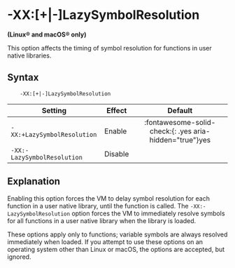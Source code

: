 <!--
* Copyright (c) 2017, 2025 IBM Corp. and others
*
* This program and the accompanying materials are made
* available under the terms of the Eclipse Public License 2.0
* which accompanies this distribution and is available at
* https://www.eclipse.org/legal/epl-2.0/ or the Apache
* License, Version 2.0 which accompanies this distribution and
* is available at https://www.apache.org/licenses/LICENSE-2.0.
*
* This Source Code may also be made available under the
* following Secondary Licenses when the conditions for such
* availability set forth in the Eclipse Public License, v. 2.0
* are satisfied: GNU General Public License, version 2 with
* the GNU Classpath Exception [1] and GNU General Public
* License, version 2 with the OpenJDK Assembly Exception [2].
*
* [1] https://www.gnu.org/software/classpath/license.html
* [2] https://openjdk.org/legal/assembly-exception.html
*
* SPDX-License-Identifier: EPL-2.0 OR Apache-2.0 OR GPL-2.0-only WITH Classpath-exception-2.0 OR GPL-2.0-only WITH OpenJDK-assembly-exception-1.0
-->

# -XX:\[+|-\]LazySymbolResolution

**(Linux&reg; and macOS&reg; only)**

This option affects the timing of symbol resolution for functions in user native libraries.

## Syntax

        -XX:[+|-]LazySymbolResolution

| Setting                     | Effect  | Default                                                                            |
|-----------------------------|---------|:----------------------------------------------------------------------------------:|
| `-XX:+LazySymbolResolution` | Enable  | :fontawesome-solid-check:{: .yes aria-hidden="true"}<span class="sr-only">yes</span> |
| `-XX:-LazySymbolResolution` | Disable |                                                                                    |

## Explanation

Enabling this option forces the VM to delay symbol resolution for each function in a user native library, until the function is called.
The `-XX:-LazySymbolResolution` option forces the VM to immediately resolve symbols for all functions in a user native library when the library is loaded.

These options apply only to functions; variable symbols are always resolved immediately when loaded. If you attempt to use these options on an operating system other than Linux or macOS, the options are accepted, but ignored.



<!-- ==== END OF TOPIC ==== xxlazysymbolresolution.md ==== -->

